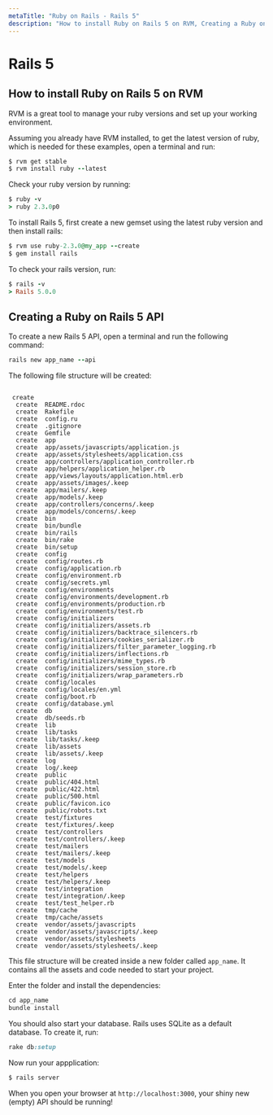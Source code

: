 ```yaml
---
metaTitle: "Ruby on Rails - Rails 5"
description: "How to install Ruby on Rails 5 on RVM, Creating a Ruby on Rails 5 API"
---
```


# Rails 5



## How to install Ruby on Rails 5 on RVM


RVM is a great tool to manage your ruby versions and set up your working environment.

Assuming you already have RVM installed, to get the latest version of ruby, which is needed for these examples, open a terminal and run:

```ruby
$ rvm get stable
$ rvm install ruby --latest

```

Check your ruby version by running:

```ruby
$ ruby -v
> ruby 2.3.0p0

```

To install Rails 5, first create a new gemset using the latest ruby version and then install rails:

```ruby
$ rvm use ruby-2.3.0@my_app --create
$ gem install rails

```

To check your rails version, run:

```ruby
$ rails -v
> Rails 5.0.0

```



## Creating a Ruby on Rails 5 API


To create a new Rails 5 API, open a terminal and run the following command:

```ruby
rails new app_name --api

```

The following file structure will be created:

```

 create  
  create  README.rdoc
  create  Rakefile
  create  config.ru
  create  .gitignore
  create  Gemfile
  create  app
  create  app/assets/javascripts/application.js
  create  app/assets/stylesheets/application.css
  create  app/controllers/application_controller.rb
  create  app/helpers/application_helper.rb
  create  app/views/layouts/application.html.erb
  create  app/assets/images/.keep
  create  app/mailers/.keep
  create  app/models/.keep
  create  app/controllers/concerns/.keep
  create  app/models/concerns/.keep
  create  bin
  create  bin/bundle
  create  bin/rails
  create  bin/rake
  create  bin/setup
  create  config
  create  config/routes.rb
  create  config/application.rb
  create  config/environment.rb
  create  config/secrets.yml
  create  config/environments
  create  config/environments/development.rb
  create  config/environments/production.rb
  create  config/environments/test.rb
  create  config/initializers
  create  config/initializers/assets.rb
  create  config/initializers/backtrace_silencers.rb
  create  config/initializers/cookies_serializer.rb
  create  config/initializers/filter_parameter_logging.rb
  create  config/initializers/inflections.rb
  create  config/initializers/mime_types.rb
  create  config/initializers/session_store.rb
  create  config/initializers/wrap_parameters.rb
  create  config/locales
  create  config/locales/en.yml
  create  config/boot.rb
  create  config/database.yml
  create  db
  create  db/seeds.rb
  create  lib
  create  lib/tasks
  create  lib/tasks/.keep
  create  lib/assets
  create  lib/assets/.keep
  create  log
  create  log/.keep
  create  public
  create  public/404.html
  create  public/422.html
  create  public/500.html
  create  public/favicon.ico
  create  public/robots.txt
  create  test/fixtures
  create  test/fixtures/.keep
  create  test/controllers
  create  test/controllers/.keep
  create  test/mailers
  create  test/mailers/.keep
  create  test/models
  create  test/models/.keep
  create  test/helpers
  create  test/helpers/.keep
  create  test/integration
  create  test/integration/.keep
  create  test/test_helper.rb
  create  tmp/cache
  create  tmp/cache/assets
  create  vendor/assets/javascripts
  create  vendor/assets/javascripts/.keep
  create  vendor/assets/stylesheets
  create  vendor/assets/stylesheets/.keep

```

This file structure will be created inside a new folder called `app_name`. It contains all the assets and code needed to start your project.

Enter the folder and install the dependencies:

```ruby
cd app_name
bundle install

```

You should also start your database. Rails uses SQLite as a default database. To create it, run:

```ruby
rake db:setup

```

Now run your appplication:

```ruby
$ rails server

```

When you open your browser at `http://localhost:3000`, your shiny new (empty) API should be running!

